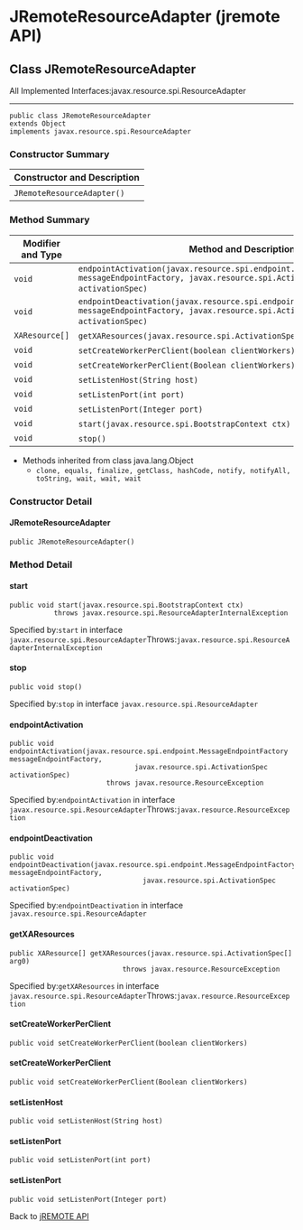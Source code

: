 # JRemoteResourceAdapter (jremote API)

<PageHeader />

## Class JRemoteResourceAdapter

All Implemented Interfaces:javax.resource.spi.ResourceAdapter
* * *


```
public class JRemoteResourceAdapter
extends Object
implements javax.resource.spi.ResourceAdapter
```

### Constructor Summary


| Constructor and Description<br> |
| --- |
| `JRemoteResourceAdapter()` <br> |






### Method Summary


| Modifier and Type<br> | Method and Description<br> |
| --- | --- |
| `void`<br> | `endpointActivation(javax.resource.spi.endpoint.MessageEndpointFactory messageEndpointFactory, javax.resource.spi.ActivationSpec activationSpec)` <br> |
| `void`<br> | `endpointDeactivation(javax.resource.spi.endpoint.MessageEndpointFactory messageEndpointFactory, javax.resource.spi.ActivationSpec activationSpec)` <br> |
| `XAResource[]`<br> | `getXAResources(javax.resource.spi.ActivationSpec[] arg0)` <br> |
| `void`<br> | `setCreateWorkerPerClient(boolean clientWorkers)` <br> |
| `void`<br> | `setCreateWorkerPerClient(Boolean clientWorkers)` <br> |
| `void`<br> | `setListenHost(String host)` <br> |
| `void`<br> | `setListenPort(int port)` <br> |
| `void`<br> | `setListenPort(Integer port)` <br> |
| `void`<br> | `start(javax.resource.spi.BootstrapContext ctx)` <br> |
| `void`<br> | `stop()` <br> |


- Methods inherited from class java.lang.Object
    - `clone, equals, finalize, getClass, hashCode, notify, notifyAll, toString, wait, wait, wait`

### Constructor Detail

#### JRemoteResourceAdapter

```
public JRemoteResourceAdapter()
```



### 


### Method Detail

#### start

```
public void start(javax.resource.spi.BootstrapContext ctx)
           throws javax.resource.spi.ResourceAdapterInternalException
```
Specified by:`start` in interface `javax.resource.spi.ResourceAdapter`Throws:`javax.resource.spi.ResourceAdapterInternalException`
#### stop

```
public void stop()
```
Specified by:`stop` in interface `javax.resource.spi.ResourceAdapter`
#### endpointActivation

```
public void endpointActivation(javax.resource.spi.endpoint.MessageEndpointFactory messageEndpointFactory,
                               javax.resource.spi.ActivationSpec activationSpec)
                        throws javax.resource.ResourceException
```
Specified by:`endpointActivation` in interface `javax.resource.spi.ResourceAdapter`Throws:`javax.resource.ResourceException`
#### endpointDeactivation

```
public void endpointDeactivation(javax.resource.spi.endpoint.MessageEndpointFactory messageEndpointFactory,
                                 javax.resource.spi.ActivationSpec activationSpec)
```
Specified by:`endpointDeactivation` in interface `javax.resource.spi.ResourceAdapter`
#### getXAResources

```
public XAResource[] getXAResources(javax.resource.spi.ActivationSpec[] arg0)
                            throws javax.resource.ResourceException
```
Specified by:`getXAResources` in interface `javax.resource.spi.ResourceAdapter`Throws:`javax.resource.ResourceException`
#### setCreateWorkerPerClient

```
public void setCreateWorkerPerClient(boolean clientWorkers)
```

#### setCreateWorkerPerClient

```
public void setCreateWorkerPerClient(Boolean clientWorkers)
```

#### setListenHost

```
public void setListenHost(String host)
```

#### setListenPort

```
public void setListenPort(int port)
```

#### setListenPort

```
public void setListenPort(Integer port)
```

Back to [jREMOTE API](com_jbase_jremote_package-summary)



  
<PageFooter />
